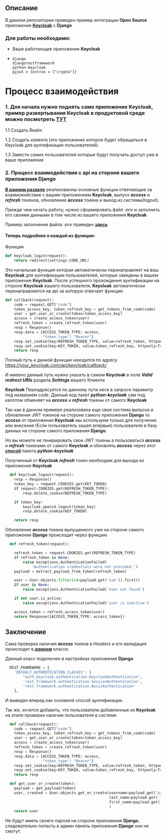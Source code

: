 ## Описание

В данном репозитории приведен пример интеграции **Open Source** приложения [**Keycloak**](https://www.keycloak.org/) с **Django**
### Для работы необходимо:
* Ваше работающее приложение **Keycloak**
* 
  ```
  django
  djangorestframework
  python-keycloak
  pyjwt = {extras = ["crypto"]}
  ```

# Процесс взаимодействия

### 1. Для начала нужно поднять само приложение **Keycloak**, пример развертывания **Keycloak** в продуктовой среде можно посмотреть [**ТУТ**](https://github.com/vlad-terehoff/keycloak_docker)
   
 1.1 Создать Realm
 
 1.2 Создать клиента (это приложение которое будет обращаться в Keycloak для аунтификации пользователей)

 1.3 Завести самих пользователей которые будут получать доступ уже в ваше приложение

### 2. Процесс взаимодействия с api на стороне вашего приложения Django
[**В данном разделе**](https://github.com/vlad-terehoff/django_keycloak_auth/blob/main/base/auth_keycloak/views.py) реализованны основные функции отвечающие за взаиможействие с вашим приложением **Keycloak**, выпуск ***access***  и ***refresh*** токенов, обновление ***access*** токена и выход из системы(logout).

Прежде чем начать работу, нужно сформировать файл *.env* и заполнить его своими данными в том числе из вашего приложения **Keycloak**

Пример заполнения файла *.env* приведен [**здесь**](https://github.com/vlad-terehoff/django_keycloak_auth/blob/main/base/example.env)

#### Теперь подробнее о каждой из функции:
Функция 
```python
def keycloak_login(request):
    return redirect(settings.CODE_URL)
```

Это начальная функция которая автоматически перенаправляет на ваш **Keycloak** для аунтификации пользователей, которые заведены в вашем приложение **Keycloak**.
После успешного прохождения аунтификации на стороне **Keycloak** вашего пользователя, **Keycloak** автоматически перенаправляется на api за которую отвечает функция:

```python
def callback(request):
    code = request.GET["code"]
    token_access_key, token_refresh_key = get_tokens_from_code(code)
    user = get_user_or_create(token=token_access_key)
    access = create_access_token(user)
    refresh_token = create_refresh_token(user)
    resp = Response()
    resp.data = {ACCESS_TOKEN_TYPE: access,
                 "token_type": "Bearer"}
    resp.set_cookie(key=REFRESH_TOKEN_TYPE, value=refresh_token, httponly=True)
    resp.set_cookie(key=KEY_TOKEN, value=token_refresh_key, httponly=True)
    return resp
```

Полный путь к данной функции находится по адресу https://your_keycloak.com/api/keycloak/callback/

И имеено данный путь нужно указать в самом **Keycloak** в поле ***Valid redirect URIs*** раздела ***Settings*** вашего Клиента

**Keycloak** Переадресуется по данному пути неся в запросе параметр под названием *code*. Данный код пакет ***python-keycloak*** сам под капотом обменяет на ***access***  и ***refresh*** токены от самого **Keycloak**

Так-как в данном примере реализована еще своя система выпуска и обновления JWT токенов на стороне самого приложения **Django** то ***access*** от приложения **Keycloak** мы используем только для получения или внесения (Если пользователь зашел впервые) пользователя в базу данных на стороне самого приложения **Django**.

Но вы можете не генерировать свои JWT токены а пользоваться ***access***  и ***refresh*** токенами от самого **Keycloak** и обновлять ***access*** через этот [***способ***](https://python-keycloak.readthedocs.io/en/latest/modules/openid_client.html#refresh-token) пакета ***python-keycloak***


Полученный от **Keycloak** ***refresh*** токен необходим для выхода из приложения **Keycloak**
```python
  def keycloak_logout(request):
    resp = Response()
    token_key = request.COOKIES.get(KEY_TOKEN)
    if request.COOKIES.get(REFRESH_TOKEN_TYPE):
        resp.delete_cookie(REFRESH_TOKEN_TYPE)

    if token_key:
        keycloak_openid.logout(token_key)
        resp.delete_cookie(KEY_TOKEN)

    return resp
```

Обновление ***access*** токена выпущенного уже на стороне самого приложения **Django** происходит через функцию
```python
  def refresh_token(request):

    refresh_token = request.COOKIES.get(REFRESH_TOKEN_TYPE)
    if refresh_token is None:
        raise exceptions.AuthenticationFailed(
            'Authentication credentials were not provided.')
    payload = extract_payload_from_token(refresh_token)

    user = User.objects.filter(id=payload.get('sub')).first()
    if user is None:
        raise exceptions.AuthenticationFailed('User not found')

    if not user.is_active:
        raise exceptions.AuthenticationFailed('user is inactive')

    access_token = refresh_access_token(user)
    return Response({ACCESS_TOKEN_TYPE: access_token})
```

## Заключение

Сама проверка наличия ***access*** токена в *Headers* и его валидация происходит в [***данном***](https://github.com/vlad-terehoff/django_keycloak_auth/blob/main/base/auth_keycloak/authentication.py) классе.

Данный класс подключен в настройках приложения **Django**
```python
  REST_FRAMEWORK = {
    'DEFAULT_AUTHENTICATION_CLASSES': [
        "auth_keycloak.authentication.KeycloakAuthentication",
        'rest_framework.authentication.SessionAuthentication',
        'rest_framework.authentication.BasicAuthentication'
    ],
```
И выведен вперед как основной способ аунтификации.

Так же, хочется добавить, что пользователи добавленные из **Keycloak** на этапе проверки наличия пользователя в системе
```python
  def callback(request):
    code = request.GET["code"]
    token_access_key, token_refresh_key = get_tokens_from_code(code)
    user = get_user_or_create(token=token_access_key)
    access = create_access_token(user)
    refresh_token = create_refresh_token(user)
    resp = Response()
    resp.data = {ACCESS_TOKEN_TYPE: access,
                 "token_type": "Bearer"}
    resp.set_cookie(key=REFRESH_TOKEN_TYPE, value=refresh_token, httponly=True)
    resp.set_cookie(key=KEY_TOKEN, value=token_refresh_key, httponly=True)
    return resp

  def get_user_or_create(token):
    payload = get_payload(token)
    user, created = User.objects.get_or_create(username=payload.get("preferred_username"),
                                               last_name=payload.get('family_name'),
                                               first_name=payload.get('given_name'),
                                               )
    return user
```

Не будут иметь своего пароля на стороне приложения **Django**, следовательно попасть в админ панель приложения **Django** они не смогут.
